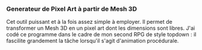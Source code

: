 ### Generateur de Pixel Art à partir de Mesh 3D

Cet outil puissant et à la fois assez simple à employer. Il permet de transformer un Mesh 3D en un pixel art dont les dimensions sont libres.
J'ai codé ce programme dans le cadre de mon second RPG de style topdown : il fascilite grandement la tâche lorsqu'il s'agit d'animation procédurale.
